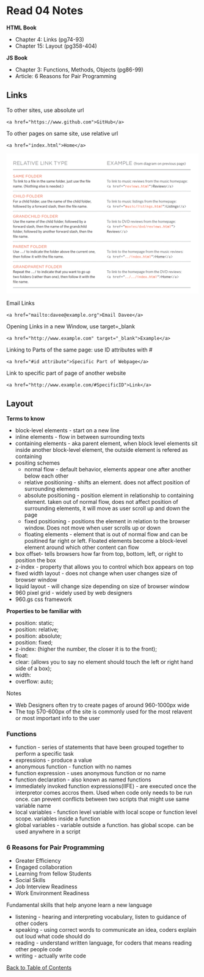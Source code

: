 # Read 04 Notes

**HTML Book**
- Chapter 4: Links (pg74-93)
- Chapter 15: Layout (pg358-404)

**JS Book**
- Chapter 3: Functions, Methods, Objects (pg86-99)
- Article: 6 Reasons for Pair Programming


## Links

To other sites, use absolute url
```
<a href="https://www.github.com">GitHub</a>
```

To other pages on same site, use relative url
```
<a href="index.html">Home</a>
```

![Relative Links](/images/relativeLinks.png)

Email Links
```
<a href="mailto:davee@example.org">Email Davee</a>
```

Opening Links in a new Window, use target=_blank
```
<a href="http://www.example.com" target="_blank">Example</a>
```

Linking to Parts of the same page: use ID attributes with #  
```
<a href="#id attribute">Specific Part of Webpage</a>
```

Link to specific part of page of another website
```
<a href="http://www.example.com/#SpecificID">Link</a>
```

## Layout

**Terms to know**

- block-level elements - start on a new line
- inline elements - flow in between surrounding texts
- containing elements - aka parent element, when block level elements sit inside another block-level element, the outside element is refered as containing
- positing schemes
  - normal flow - default behavior, elements appear one after another below each other
  - relative positioning - shifts an element. does not affect position of surrounding elements
  - absolute positioning - position element in relationship to containing element. taken out of normal flow, does not affect position of surrounding elements, it will move as user scroll up and down the page
  - fixed positioning - positions the element in relation to the browser window. Does not move when user scrolls up or down
  - floating elements - element that is out of normal flow and can be positined far right or left. Floated elements become a block-level element around which other content can flow
- box offset- tells browsers how far from top, bottom, left, or right to position the box
- z-index - property that allows you to control which box appears on top
- fixed width layout - does not change when user changes size of browser window
- liquid layout - will change size depending on size of browser window
- 960 pixel grid - widely used by web designers
- 960.gs css framework

**Properties to be familiar with**

- position: static;
- position: relative;
- position: absolute;
- position: fixed;
- z-index: (higher the number, the closer it is to the front);
- float: 
- clear: (allows you to say no element should touch the left or right hand side of a box);
- width:
- overflow: auto;

Notes

- Web Designers often try to create pages of around 960-1000px wide
- The top 570-600px of the site is commonly used for the most relavent or most important info to the user


### Functions

- function - series of statements that have been grouped together to perform a specific task
- expressions - produce a value
- anonymous function - function with no names
- function expression - uses anonymous function or no name
- function declaration - also known as named functions
- immediately invoked function expressions(IIFE) - are executed once the interpretor comes accros them. Used when code only needs to be run once. can prevent conflicts between two scripts that might use same variable name
- local variables - function level variable with local scope or function level scope. variables inside a function
- global variables - variable outside a function. has global scope. can be used anywhere in a script


### 6 Reasons for Pair Programming

- Greater Efficiency
- Engaged collaboration
- Learning from fellow Students
- Social Skills
- Job Interview Readiness
- Work Environment Readiness

Fundamental skills that help anyone learn a new language
- listening - hearing and interpreting vocabulary, listen to guidance of other coders
- speaking - using correct words to communicate an idea, coders explain out loud what code should do
- reading - understand written language, for coders that means reading other people code
- writing - actually write code


[Back to Table of Contents](https://davees987.github.io/reading-notes)
